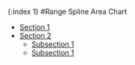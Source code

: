 {:index 1}
#Range Spline Area Chart

* [Section 1](#section_1)
* [Section 2](#section_2)
  * [Subsection 1](#subsection_1)
  * [Subsection 1](#subsection_1)